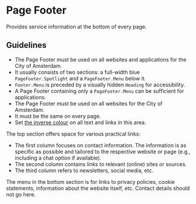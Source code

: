 <!-- @license CC0-1.0 -->

# Page Footer

Provides service information at the bottom of every page.

## Guidelines

- The Page Footer must be used on all websites and applications for the City of Amsterdam.
- It usually consists of two sections: a full-width blue `PageFooter.Spotlight` and a `PageFooter.Menu` below it.
- `Footer.Menu` is preceded by a visually hidden `Heading` for accessibility.
- A Page Footer containing only a `PageFooter.Menu` can be sufficient for applications.
- The Page Footer must be used on all websites for the City of Amsterdam.
- It must be the same on every page.
- Set [the inverse colour](?path=/docs/brand-design-tokens-colour--docs#pairing-foreground-with-background-colours) on all text and links in this area.

The top section offers space for various practical links:

- The first column focuses on contact information.
  The information is as specific as possible and tailored to the respective website or page (e.g., including a chat option if available).
- The second column contains links to relevant (online) sites or sources.
- The third column refers to newsletters, social media, etc.

The menu in the bottom section is for links to privacy policies, cookie statements, information about the website itself, etc.
Contact details should not go here.
